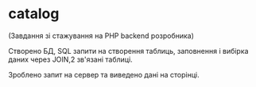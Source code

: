 # catalog

(Завдання зі стажування на PHP backend розробника)

Створено БД, SQL запити на створення таблиць, заповнення і вибірка даних через JOIN,2 зв'язані таблиці.

Зроблено запит на сервер та виведено дані на сторінці.
